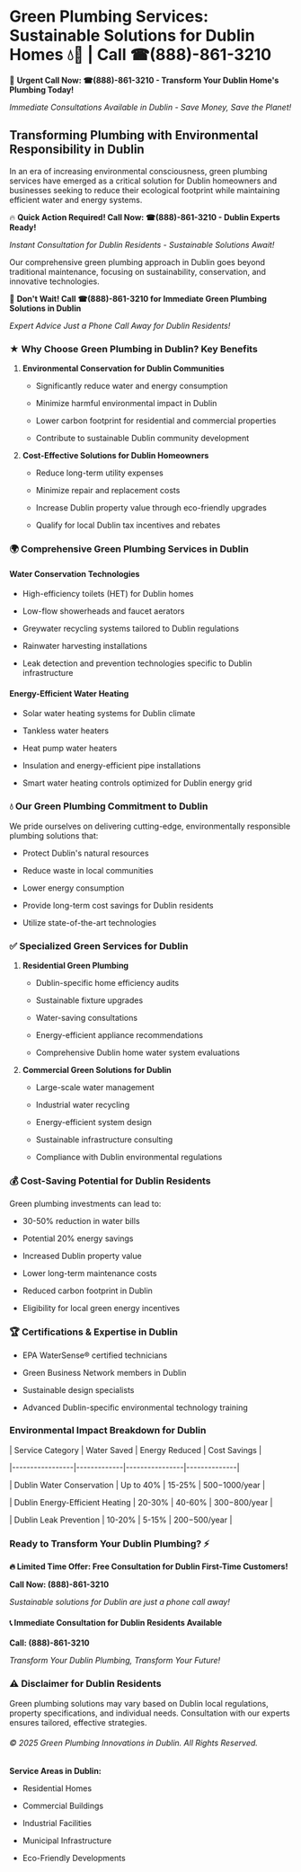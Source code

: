 # Green Plumbing Services: Sustainable Solutions for Dublin Homes 💧🌿 | Call ☎(888)-861-3210

🚨 **Urgent Call Now: ☎(888)-861-3210 - Transform Your Dublin Home's Plumbing Today!**
*Immediate Consultations Available in Dublin - Save Money, Save the Planet!*

## Transforming Plumbing with Environmental Responsibility in Dublin

In an era of increasing environmental consciousness, green plumbing services have emerged as a critical solution for Dublin homeowners and businesses seeking to reduce their ecological footprint while maintaining efficient water and energy systems. 

🔥 **Quick Action Required! Call Now: ☎(888)-861-3210 - Dublin Experts Ready!**
*Instant Consultation for Dublin Residents - Sustainable Solutions Await!*

Our comprehensive green plumbing approach in Dublin goes beyond traditional maintenance, focusing on sustainability, conservation, and innovative technologies.

🚨 **Don't Wait! Call ☎(888)-861-3210 for Immediate Green Plumbing Solutions in Dublin**
*Expert Advice Just a Phone Call Away for Dublin Residents!*

### ★ Why Choose Green Plumbing in Dublin? Key Benefits

1. **Environmental Conservation for Dublin Communities** 
   - Significantly reduce water and energy consumption
   - Minimize harmful environmental impact in Dublin
   - Lower carbon footprint for residential and commercial properties
   - Contribute to sustainable Dublin community development

2. **Cost-Effective Solutions for Dublin Homeowners** 
   - Reduce long-term utility expenses
   - Minimize repair and replacement costs
   - Increase Dublin property value through eco-friendly upgrades
   - Qualify for local Dublin tax incentives and rebates

### 🌍 Comprehensive Green Plumbing Services in Dublin

#### Water Conservation Technologies
- High-efficiency toilets (HET) for Dublin homes
- Low-flow showerheads and faucet aerators
- Greywater recycling systems tailored to Dublin regulations
- Rainwater harvesting installations
- Leak detection and prevention technologies specific to Dublin infrastructure

#### Energy-Efficient Water Heating
- Solar water heating systems for Dublin climate
- Tankless water heaters
- Heat pump water heaters
- Insulation and energy-efficient pipe installations
- Smart water heating controls optimized for Dublin energy grid

### 💧 Our Green Plumbing Commitment to Dublin

We pride ourselves on delivering cutting-edge, environmentally responsible plumbing solutions that:
- Protect Dublin's natural resources
- Reduce waste in local communities
- Lower energy consumption
- Provide long-term cost savings for Dublin residents
- Utilize state-of-the-art technologies

### ✅ Specialized Green Services for Dublin

1. **Residential Green Plumbing**
   - Dublin-specific home efficiency audits
   - Sustainable fixture upgrades
   - Water-saving consultations
   - Energy-efficient appliance recommendations
   - Comprehensive Dublin home water system evaluations

2. **Commercial Green Solutions for Dublin**
   - Large-scale water management
   - Industrial water recycling
   - Energy-efficient system design
   - Sustainable infrastructure consulting
   - Compliance with Dublin environmental regulations

### 💰 Cost-Saving Potential for Dublin Residents

Green plumbing investments can lead to:
- 30-50% reduction in water bills
- Potential 20% energy savings
- Increased Dublin property value
- Lower long-term maintenance costs
- Reduced carbon footprint in Dublin
- Eligibility for local green energy incentives

### 🏆 Certifications & Expertise in Dublin

- EPA WaterSense® certified technicians
- Green Business Network members in Dublin
- Sustainable design specialists
- Advanced Dublin-specific environmental technology training

### Environmental Impact Breakdown for Dublin

| Service Category | Water Saved | Energy Reduced | Cost Savings |
|-----------------|-------------|----------------|--------------|
| Dublin Water Conservation | Up to 40% | 15-25% | $500-$1000/year |
| Dublin Energy-Efficient Heating | 20-30% | 40-60% | $300-$800/year |
| Dublin Leak Prevention | 10-20% | 5-15% | $200-$500/year |

### Ready to Transform Your Dublin Plumbing? ⚡

**🔥 Limited Time Offer: Free Consultation for Dublin First-Time Customers!**

**Call Now: (888)-861-3210**
*Sustainable solutions for Dublin are just a phone call away!*

#### 📞 Immediate Consultation for Dublin Residents Available

**Call: (888)-861-3210**
*Transform Your Dublin Plumbing, Transform Your Future!*

### ⚠️ Disclaimer for Dublin Residents

Green plumbing solutions may vary based on Dublin local regulations, property specifications, and individual needs. Consultation with our experts ensures tailored, effective strategies.

###### © 2025 Green Plumbing Innovations in Dublin. All Rights Reserved.

**Service Areas in Dublin:** 
- Residential Homes
- Commercial Buildings
- Industrial Facilities
- Municipal Infrastructure
- Eco-Friendly Developments